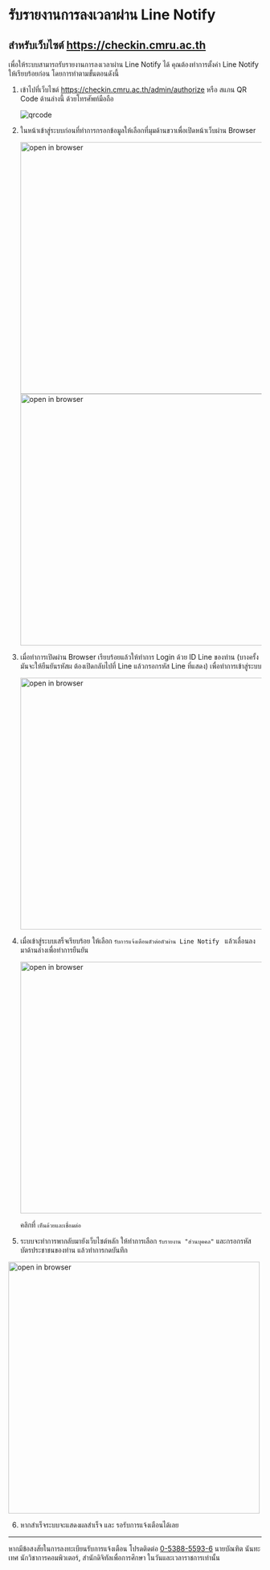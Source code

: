 # รับรายงานการลงเวลาผ่าน Line Notify

## สำหรับเว็บไซต์ <https://checkin.cmru.ac.th>

เพื่อให้ระบบสามารถรับรายงานการลงเวลาผ่าน Line Notify ได้ คุณต้องทำการตั้งค่า Line Notify ให้เรียบร้อยก่อน โดยการทำตามขั้นตอนดังนี้

1. เข้าไปที่เว็บไซต์ <https://checkin.cmru.ac.th/admin/authorize> หรือ สแกน QR Code ด้านล่างนี้ ด้วยโทรศัพท์มือถือ

   ![qrcode](https://checkin.cmru.ac.th/assets/images/qrcode-line.png)

   <!-- <img src="https://raw.githubusercontent.com/silkyland/cmru-manual/main/assets/scan.jpg" alt="qrcode" width="500"> -->

2. ในหน้าเข้าสู่ระบบก่อนที่ทำการกรอกข้อมูลให้เลือกที่มุมด้านขวาเพื่อเปิดหน้าเว็บผ่าน Browser

   <img src="https://raw.githubusercontent.com/silkyland/cmru-manual/main/assets/02.png" alt="open in browser" width="500" />

   <img src="https://raw.githubusercontent.com/silkyland/cmru-manual/main/assets/03.png" alt="open in browser" width="500" />

3. เมื่อทำการเปิดผ่าน Browser เรียบร้อยแล้วให้ทำการ Login ด้วย ID Line ของท่าน (บางครั้งมันจะให้ยืนยันรหัสผ ต้องเปิดกลับไปที่ Line แล้วกรอกรหัส Line ที่แสดง) เพื่อทำการเข้าสู่ระบบ

   <img src="https://raw.githubusercontent.com/silkyland/cmru-manual/main/assets/04.jpg" alt="open in browser" width="500" />

4. เมื่อเข้าสู่ระบบเสร็จเรียบร้อย ให้เลือก `รับการแจ้งเตือนตัวต่อตัวผ่าน Line Notify ` แล้วเลื่อนลงมาด้านล่างเพื่อทำการยืนยัน

   <img src="https://raw.githubusercontent.com/silkyland/cmru-manual/main/assets/05.png" alt="open in browser" width="500" />

   คลิกที่ `เห็นด้วยและเชื่อมต่อ`

5. ระบบจะทำการพากลับมายังเว็บไซต์หลัก ให้ทำการเลือก `รับรายงาน "ส่วนบุคคล"` และกรอกรหัสบัตรประชาชนของท่าน แล้วทำการกดบันทึก

<img src="https://raw.githubusercontent.com/silkyland/cmru-manual/main/assets/06.jpg" alt="open in browser" width="500" />

6. หากสำเร็จระบบจะแสดงผลสำเร็จ และ รอรับการแจ้งเตือนได้เลย

---

หากมีข้อสงสัยในการลงทะเบียนรับการแจ้งเตือน โปรดติดต่อ <a href="tel:+6653885936">0-5388-5593-6</a> นายบัณฑิต นันทะเทศ นักวิชาการคอมพิวเตอร์, สำนักดิจิทัลเพื่อการศึกษา ในวันและเวลาราชการเท่านั้น
